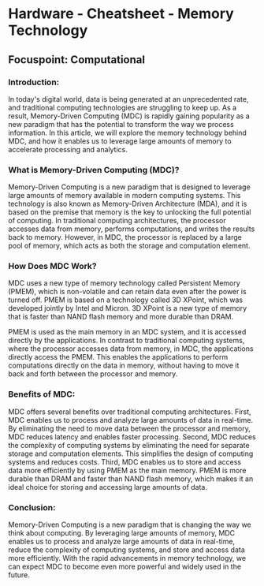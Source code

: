 # Hardware - Cheatsheet - Memory Technology

## Focuspoint: Computational
### Introduction:

In today's digital world, data is being generated at an unprecedented rate, and traditional computing technologies are struggling to keep up. As a result, Memory-Driven Computing (MDC) is rapidly gaining popularity as a new paradigm that has the potential to transform the way we process information. In this article, we will explore the memory technology behind MDC, and how it enables us to leverage large amounts of memory to accelerate processing and analytics.

### What is Memory-Driven Computing (MDC)?

Memory-Driven Computing is a new paradigm that is designed to leverage large amounts of memory available in modern computing systems. This technology is also known as Memory-Driven Architecture (MDA), and it is based on the premise that memory is the key to unlocking the full potential of computing. In traditional computing architectures, the processor accesses data from memory, performs computations, and writes the results back to memory. However, in MDC, the processor is replaced by a large pool of memory, which acts as both the storage and computation element.

### How Does MDC Work?

MDC uses a new type of memory technology called Persistent Memory (PMEM), which is non-volatile and can retain data even after the power is turned off. PMEM is based on a technology called 3D XPoint, which was developed jointly by Intel and Micron. 3D XPoint is a new type of memory that is faster than NAND flash memory and more durable than DRAM.

PMEM is used as the main memory in an MDC system, and it is accessed directly by the applications. In contrast to traditional computing systems, where the processor accesses data from memory, in MDC, the applications directly access the PMEM. This enables the applications to perform computations directly on the data in memory, without having to move it back and forth between the processor and memory.

### Benefits of MDC:

MDC offers several benefits over traditional computing architectures. First, MDC enables us to process and analyze large amounts of data in real-time. By eliminating the need to move data between the processor and memory, MDC reduces latency and enables faster processing. Second, MDC reduces the complexity of computing systems by eliminating the need for separate storage and computation elements. This simplifies the design of computing systems and reduces costs. Third, MDC enables us to store and access data more efficiently by using PMEM as the main memory. PMEM is more durable than DRAM and faster than NAND flash memory, which makes it an ideal choice for storing and accessing large amounts of data.

### Conclusion:

Memory-Driven Computing is a new paradigm that is changing the way we think about computing. By leveraging large amounts of memory, MDC enables us to process and analyze large amounts of data in real-time, reduce the complexity of computing systems, and store and access data more efficiently. With the rapid advancements in memory technology, we can expect MDC to become even more powerful and widely used in the future.